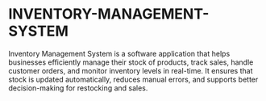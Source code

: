 # INVENTORY-MANAGEMENT-SYSTEM
Inventory Management System is a software application that helps businesses efficiently manage their stock of products, track sales, handle customer orders, and monitor inventory levels in real-time. It ensures that stock is updated automatically, reduces manual errors, and supports better decision-making for restocking and sales.
